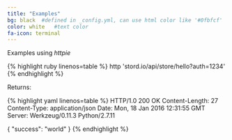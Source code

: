 ```yaml
---
title: "Examples"
bg: black  #defined in _config.yml, can use html color like '#0fbfcf'
color: white   #text color
fa-icon: terminal
---
```


Examples using _httpie_

{% highlight ruby linenos=table %}
http 'stord.io/api/store/hello?auth=1234'
{% endhighlight %}

Returns:

{% highlight yaml linenos=table %}
HTTP/1.0 200 OK
Content-Length: 27
Content-Type: application/json
Date: Mon, 18 Jan 2016 12:31:55 GMT
Server: Werkzeug/0.11.3 Python/2.7.11

{
    "success": "world"
}
{% endhighlight %}
